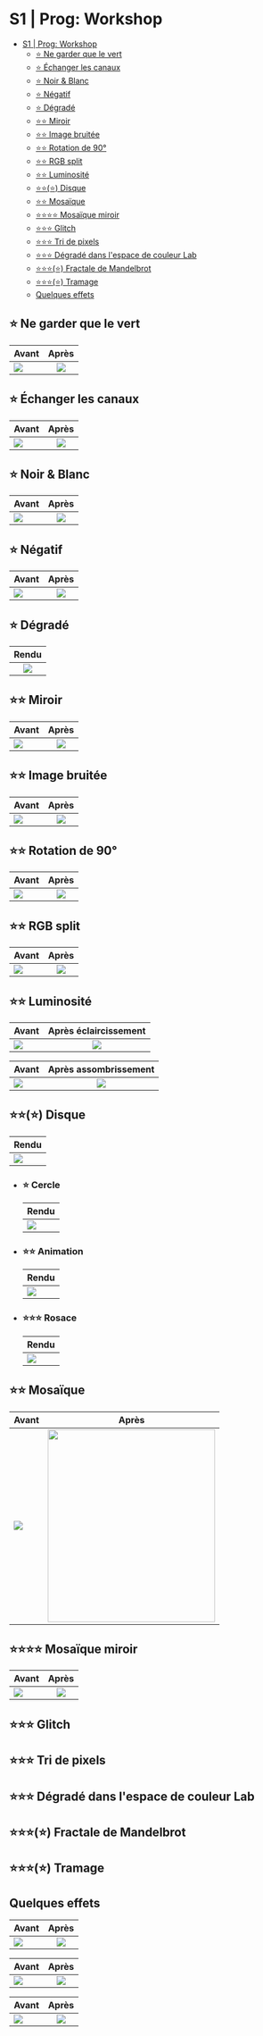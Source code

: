 <!-- @import "[TOC]" {cmd="toc" depthFrom=1 depthTo=6 orderedList=false} -->

# S1 | Prog: Workshop

<!-- code_chunk_output -->

- [S1 | Prog: Workshop](#s1--prog-workshop)
  - [⭐ Ne garder que le vert](#-ne-garder-que-le-vert)
  - [⭐ Échanger les canaux](#-échanger-les-canaux)
  - [⭐ Noir & Blanc](#-noir--blanc)
  - [⭐ Négatif](#-négatif)
  - [⭐ Dégradé](#-dégradé)
  - [⭐⭐ Miroir](#-miroir)
  - [⭐⭐ Image bruitée](#-image-bruitée)
  - [⭐⭐ Rotation de 90°](#-rotation-de-90)
  - [⭐⭐ RGB split](#-rgb-split)
  - [⭐⭐ Luminosité](#-luminosité)
  - [⭐⭐(⭐) Disque](#-disque)
  - [⭐⭐ Mosaïque](#-mosaïque)
  - [⭐⭐⭐⭐ Mosaïque miroir](#-mosaïque-miroir)
  - [⭐⭐⭐ Glitch](#-glitch)
  - [⭐⭐⭐ Tri de pixels](#-tri-de-pixels)
  - [⭐⭐⭐ Dégradé dans l'espace de couleur Lab](#-dégradé-dans-lespace-de-couleur-lab)
  - [⭐⭐⭐(⭐) Fractale de Mandelbrot](#-fractale-de-mandelbrot)
  - [⭐⭐⭐(⭐) Tramage](#-tramage)
  - [Quelques effets](#quelques-effets)

<!-- /code_chunk_output -->

## ⭐ Ne garder que le vert

| Avant                  |               Après               |
| ---------------------- | :-------------------------------: |
| ![](./images/logo.png) | ![](./output/keep_green_only.png) |

## ⭐ Échanger les canaux

| Avant                  |              Après              |
| ---------------------- | :-----------------------------: |
| ![](./images/logo.png) | ![](./output/channels_swap.png) |

## ⭐ Noir & Blanc

| Avant                  |               Après               |
| ---------------------- | :-------------------------------: |
| ![](./images/logo.png) | ![](./output/black_and_white.png) |

## ⭐ Négatif

| Avant                  |          Après           |
| ---------------------- | :----------------------: |
| ![](./images/logo.png) | ![](./output/invert.png) |

## ⭐ Dégradé

|              Rendu               |
| :------------------------------: |
| ![](./output/black_gradient.png) |

## ⭐⭐ Miroir

| Avant                  |          Après           |
| ---------------------- | :----------------------: |
| ![](./images/logo.png) | ![](./output/mirror.png) |

## ⭐⭐ Image bruitée

| Avant                  |          Après          |
| ---------------------- | :---------------------: |
| ![](./images/logo.png) | ![](./output/noise.png) |

## ⭐⭐ Rotation de 90°

| Avant                  |           Après            |
| ---------------------- | :------------------------: |
| ![](./images/logo.png) | ![](./output/rotate90.png) |

## ⭐⭐ RGB split

| Avant                  |            Après            |
| ---------------------- | :-------------------------: |
| ![](./images/logo.png) | ![](./output/rgb_split.png) |

## ⭐⭐ Luminosité

| Avant                   |   Après éclaircissement   |
| ----------------------- | :-----------------------: |
| ![](./images/photo.jpg) | ![](./output/lighten.jpg) |

| Avant                   |  Après assombrissement   |
| ----------------------- | :----------------------: |
| ![](./images/photo.jpg) | ![](./output/darken.jpg) |

## ⭐⭐(⭐) Disque

| Rendu                    |
| ------------------------ |
| ![](./output/circle.png) |

- ### ⭐ Cercle
  | Rendu                         |
  | ----------------------------- |
  | ![](./output/line_circle.png) |
- ### ⭐⭐ Animation
  | Rendu              |
  | ------------------ |
  | ![](./output/.png) |
- ### ⭐⭐⭐ Rosace
  | Rendu                    |
  | ------------------------ |
  | ![](./output/circle.png) |

## ⭐⭐ Mosaïque

| Avant                  |                          Après                           |
| ---------------------- | :------------------------------------------------------: |
| ![](./images/logo.png) | <img src="./output/mosaic.png" width="300" height="345"> |

## ⭐⭐⭐⭐ Mosaïque miroir

| Avant                  |              Après              |
| ---------------------- | :-----------------------------: |
| ![](./images/logo.png) | ![](./output/mirror_mosaic.png) |

## ⭐⭐⭐ Glitch

## ⭐⭐⭐ Tri de pixels

## ⭐⭐⭐ Dégradé dans l'espace de couleur Lab

## ⭐⭐⭐(⭐) Fractale de Mandelbrot

## ⭐⭐⭐(⭐) Tramage

## Quelques effets

| Avant                  |            Après             |
| ---------------------- | :--------------------------: |
| ![](./images/logo.png) | ![](./output/new_effect.png) |

| Avant                  |                Après                |
| ---------------------- | :---------------------------------: |
| ![](./images/logo.png) | ![](./output/new_pixel_sorting.png) |

| Avant                  |              Après              |
| ---------------------- | :-----------------------------: |
| ![](./images/logo.png) | ![](./output/mirror_mosaic.png) |
